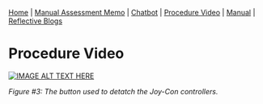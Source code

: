 [Home](index.md) | [Manual Assessment Memo](manual_assessment_memo.md) | [Chatbot](chatbot.md) | [Procedure Video](procedure_video.md) | [Manual](manual.md) | [Reflective Blogs](reflective_blogs.md) 


# Procedure Video

[![IMAGE ALT TEXT HERE](https://img.youtube.com/vi/mhiqqvucO9I/0.jpg)](https://www.youtube.com/watch?v=mhiqqvucO9I)
  
  *Figure #3: The button used to detatch the Joy-Con controllers.*
